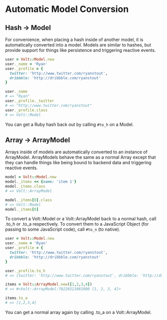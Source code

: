 # Automatic Model Conversion

## Hash -> Model

For convenience, when placing a hash inside of another model, it is automatically converted into a model.  Models are similar to hashes, but provide support for things like persistence and triggering reactive events.

```ruby
user = Volt::Model.new
user._name = 'Ryan'
user._profile = {
  twitter: 'http://www.twitter.com/ryanstout',
  dribbble: 'http://dribbble.com/ryanstout'
}

user._name
# => "Ryan"
user._profile._twitter
# => "http://www.twitter.com/ryanstout"
user._profile.class
# => Volt::Model
```

You can get a Ruby hash back out by calling `#to_h` on a Model.

## Array -> ArrayModel

Arrays inside of models are automatically converted to an instance of ArrayModel.  ArrayModels behave the same as a normal Array except that they can handle things like being bound to backend data and triggering reactive events.

```ruby
model = Volt::Model.new
model._items << {name: 'item 1'}
model._items.class
# => Volt::ArrayModel

model._items[0].class
# => Volt::Model
model._items[0]
```


To convert a Volt::Model or a Volt::ArrayModel back to a normal hash, call .to_h or .to_a respectively.
To convert them to a JavaScript Object (for passing to some JavaScript code), call `#to_n` (to native).

```ruby
user = Volt::Model.new
user._name = 'Ryan'
user._profile = {
  twitter: 'http://www.twitter.com/ryanstout',
  dribbble: 'http://dribbble.com/ryanstout'
}

user._profile.to_h
# => {twitter: 'http://www.twitter.com/ryanstout', dribbble: 'http://dribbble.com/ryanstout'}

items = Volt::ArrayModel.new([1,2,3,4])
# => #<Volt::ArrayModel:70226521081980 [1, 2, 3, 4]>

items.to_a
# => [1,2,3,4]
```

You can get a normal array again by calling .to_a on a Volt::ArrayModel.
